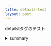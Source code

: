 ```yaml
---
title: details-test
layout: post
---
```


detailstタグのテスト

<details>
  <summary>summary</summary>
content
</details>